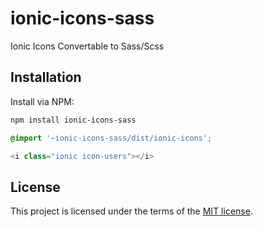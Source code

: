 
# ionic-icons-sass
Ionic Icons Convertable to Sass/Scss

## Installation
Install via NPM:

```bash
npm install ionic-icons-sass

```

```scss
@import '~ionic-icons-sass/dist/ionic-icons';
```

```php
<i class="ionic icon-users"></i>
```

## License

This project is licensed under the terms of the
[MIT license](/LICENSE).
